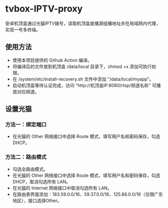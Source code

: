 # tvbox-IPTV-proxy
安卓机顶盒通过光猫IPTV拨号，读取机顶盒直播源组播地址并在局域网内代理，实现一号多终端。
## 使用方法
- 使用本项目提供的 Github Action 编译。
- 将编译后的文件放到机顶盒 /data/local 目录下，chmod +x 添加可执行权限。
- 在 /system/etc/install-recovery.sh 文件中添加 "/data/local/myapp"。
- 启动机顶盒等待认证完成，访问 "http://机顶盒IP:8080/rtsp/频道名称" 可播放对应频道。
## 设置光猫
### 方法一：绑定端口
- 在光猫的 Other 网络接口中选择 Route 模式，填写用户名和密码保存，勾选DHCP。
### 方法二：路由模式
- 勾选全路由模式。
- 在光猫的 Other 网络接口中选择 Route 模式，填写用户名和密码保存，勾选DHCP，取消勾选所有 LAN。
- 在光猫的 Internet 网络接口中取消勾选所有 LAN。
- 在路由表界面添加：183.59.0.0/16、59.37.0.0/16、125.88.0.0/16（仅限广东地区），接口选择Other。

